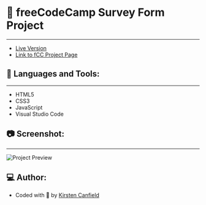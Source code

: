 # :notebook: freeCodeCamp Survey Form Project
------
+ [Live Version](https://codepen.io/chillhumanoid/full/eYKoPLO)
+ [Link to fCC Project Page](https://www.freecodecamp.org/learn/front-end-development-libraries/front-end-development-libraries-projects/build-a-random-quote-machine)

## :wrench: Languages and Tools:
------
+ HTML5
+ CSS3
+ JavaScript
+ Visual Studio Code

## :camera: Screenshot:
------
![Project Preview]()

## :computer: Author:
+ Coded with :blue_heart: by [Kirsten Canfield](https://github.com/ChillHumanoid)


 
